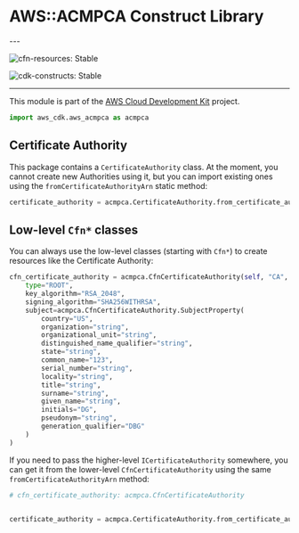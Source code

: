 # AWS::ACMPCA Construct Library

<!--BEGIN STABILITY BANNER-->---


![cfn-resources: Stable](https://img.shields.io/badge/cfn--resources-stable-success.svg?style=for-the-badge)

![cdk-constructs: Stable](https://img.shields.io/badge/cdk--constructs-stable-success.svg?style=for-the-badge)

---
<!--END STABILITY BANNER-->

This module is part of the [AWS Cloud Development Kit](https://github.com/aws/aws-cdk) project.

```python
import aws_cdk.aws_acmpca as acmpca
```

## Certificate Authority

This package contains a `CertificateAuthority` class.
At the moment, you cannot create new Authorities using it,
but you can import existing ones using the `fromCertificateAuthorityArn` static method:

```python
certificate_authority = acmpca.CertificateAuthority.from_certificate_authority_arn(self, "CA", "arn:aws:acm-pca:us-east-1:123456789012:certificate-authority/023077d8-2bfa-4eb0-8f22-05c96deade77")
```

## Low-level `Cfn*` classes

You can always use the low-level classes
(starting with `Cfn*`) to create resources like the Certificate Authority:

```python
cfn_certificate_authority = acmpca.CfnCertificateAuthority(self, "CA",
    type="ROOT",
    key_algorithm="RSA_2048",
    signing_algorithm="SHA256WITHRSA",
    subject=acmpca.CfnCertificateAuthority.SubjectProperty(
        country="US",
        organization="string",
        organizational_unit="string",
        distinguished_name_qualifier="string",
        state="string",
        common_name="123",
        serial_number="string",
        locality="string",
        title="string",
        surname="string",
        given_name="string",
        initials="DG",
        pseudonym="string",
        generation_qualifier="DBG"
    )
)
```

If you need to pass the higher-level `ICertificateAuthority` somewhere,
you can get it from the lower-level `CfnCertificateAuthority` using the same `fromCertificateAuthorityArn` method:

```python
# cfn_certificate_authority: acmpca.CfnCertificateAuthority


certificate_authority = acmpca.CertificateAuthority.from_certificate_authority_arn(self, "CertificateAuthority", cfn_certificate_authority.attr_arn)
```
